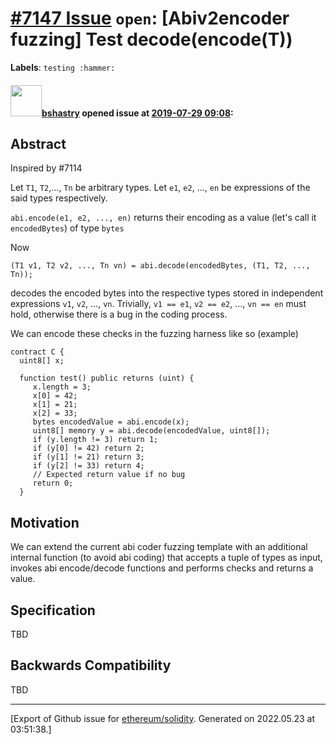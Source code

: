 # [\#7147 Issue](https://github.com/ethereum/solidity/issues/7147) `open`: [Abiv2encoder fuzzing] Test decode(encode(T))
**Labels**: `testing :hammer:`


#### <img src="https://avatars.githubusercontent.com/u/2388185?v=4" width="50">[bshastry](https://github.com/bshastry) opened issue at [2019-07-29 09:08](https://github.com/ethereum/solidity/issues/7147):

## Abstract

Inspired by #7114 

Let `T1`, `T2`,..., `Tn` be arbitrary types. Let `e1`, `e2`, ..., `en` be expressions of the said types respectively.

`abi.encode(e1, e2, ..., en)`  returns their encoding as a value (let's call it `encodedBytes`) of type `bytes`

Now

`(T1 v1, T2 v2, ..., Tn vn) = abi.decode(encodedBytes, (T1, T2, ..., Tn));`

decodes the encoded bytes into the respective types stored in independent expressions `v1`, `v2`, ..., `vn`. Trivially, `v1 == e1`, `v2 == e2`, ..., `vn == en` must hold, otherwise there is a bug in the coding process.

We can encode these checks in the fuzzing harness like so (example)

```
contract C {
  uint8[] x;

  function test() public returns (uint) {
     x.length = 3;
     x[0] = 42;
     x[1] = 21;
     x[2] = 33;
     bytes encodedValue = abi.encode(x);
     uint8[] memory y = abi.decode(encodedValue, uint8[]);
     if (y.length != 3) return 1;
     if (y[0] != 42) return 2;    
     if (y[1] != 21) return 3;
     if (y[2] != 33) return 4;
     // Expected return value if no bug
     return 0;    
  }
```    

## Motivation

We can extend the current abi coder fuzzing template with an additional internal function (to avoid abi coding) that accepts a tuple of types as input, invokes abi encode/decode functions and performs checks and returns a value.

## Specification

TBD

## Backwards Compatibility

TBD




-------------------------------------------------------------------------------



[Export of Github issue for [ethereum/solidity](https://github.com/ethereum/solidity). Generated on 2022.05.23 at 03:51:38.]
